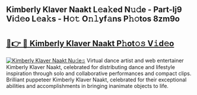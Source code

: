 ## Kimberly Klaver Naakt L𝚎a𝚔ed N𝚞𝚍e - Part-Ij9 Vi𝚍𝚎o L𝚎a𝚔s - H𝚘𝚝 O𝚗𝚕yf𝚊ns P𝚑𝚘tos 8zm9o

# <h2><a href="http://kfcol1h.oniu.top/?m=Kimberly+Klaver+Naakt">🔗👉 🔴 Kimberly Klaver Naakt P𝚑ot𝚘𝚜 V𝚒d𝚎o</a></h2>

[![Kimberly Klaver Naakt Nu𝚍e𝚜](https://i.imgur.com/0qMVB7G.gif)](http://kfcol1h.oniu.top/?m=Kimberly+Klaver+Naakt)
Virtual dance artist and web entertainer Kimberly Klaver Naakt, celebrated for distributing dance and lifestyle inspiration through solo and collaborative performances and compact clips. Brilliant puppeteer Kimberly Klaver Naakt, celebrated for their exceptional abilities and accomplishments in bringing inanimate objects to life.  
